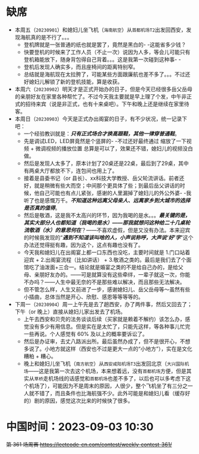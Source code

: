 
# 缺席

- 本周五（`20230901`）和媳妇儿坐飞机（`海南航空`）从`首都机场T2`出发回西安，发现海航真的是不行了。。。
  * 登机牌就是一张普通的纸也就是罢了，竟然是黑白的- -这能省多少钱？
  * 快要登机的时候来了工作人员（不止一次）说因为人多，等会儿可能只有登机箱能放下，随身背包得自己背着。。。这是我第一次碰到这种事- -
  * 登机后发现人确实多，而且座椅间的距离特别窄。
  * 总结就是海航现在太拉胯了，可能某些方面跟廉航也差不多了。。。不过还好媳妇儿解锁了新的登机技能，算是收获。
- 本周六（`20230902`）明天才是正式开始办的日子，但是今天已经很多岳父岳母的亲朋好友在家里各种帮忙了。不过今天我主要就是早上理了个发，中午非正式的招待来宾（说是非正式，也有十来桌吧）。下午和晚上还是继续在家里待客。
- 本周日（`20230903`）今天是正式办出阁宴的日子，有不少状况，统一记录下吧：
  * 一个经验教训就是：***只有正式场合才换高跟鞋，其他一律穿普通鞋***。
  * 先是调试LED，LED屏竟然是个竖屏的- -不过还好最终通过 缩放了一下视频 + 微调视频的播放位置 总算是可以了，效果还不错，媳妇儿的视频没白做。
  * 然后是发现人太多了，原本计划了20桌还是22桌，最后到了29桌，其中有两桌大厅都放不下，连包间也用上了。
  * 接着是县委书记（or 县长）、xx科技大学教授、岳父轮流讲话。前者还好，就是稍微有些大而空；中间那个更具体了些；到最后岳父讲话的时候，他自己可能也有点儿紧张，感谢的人里漏掉了媳妇儿的外公外婆- -我听了也是感慨万千。***不知道这种远离父母亲人、远离家乡到大城市的选择是否真的值得***。
  * 然后是敬酒，这是我不太高兴的环节，因为我喝的是水。。。***最关键的是，其实大部分人也都知道（我喝的是水）——那我就想问这种给二十几桌轮流敬酒（水）的意思何在***？——不喜欢虚假，但是又没有办法。本来迎宾的时候我发现的“***遇到不知道该叫啥的人，小声说称呼，大声说‘好’字***”这个办法还觉得挺有趣，因为这个，这点有趣也没有了。
  * 今天我和媳妇儿在出阁宴上都一口东西也没吃，主要时间就是 1.门口站着迎宾 + 2.出阁宴流程（比如讲话） + 3.敬酒之类的。最后是我们去了个面馆吃了油泼面+三合一。结论就是婚宴之类的不是给自己办的，是给父母、亲朋好友办的。——可是就算没有这些牵绊，一辈子就这一次，你能不办吗？——人生中最无奈的不是那些难以解决，而且那些无法解决。
  * 但不管怎么样，人生又前进了一步，感谢媳妇儿、岳父岳母等～虽然有些小插曲，总体当然是开心、欣慰、感恩等等等等的。
- 下周一（`20230904`）周一上午先是去了趟西安，办了两件事，然后又回去了；下午（or 晚上）直接从媳妇儿家出发去了机场。
  * 上午去西安和贝壳的法务谈谈后续（买家就是赖着不解约）该怎么办，感觉没有多少有用信息。但是实在是太忙了，只能先这样，等各种事儿忙完一些再说。个人感觉有 60% 及以上的概率要诉讼了。
  * 然后是办证审，去丈八路派出所。最后虽然办成了，但不是很开心，不想多说了。小地方就这样（西安也不过是更大一点的“小地方”），实在是文化糟粕 + 糟心。
  * 晚上和媳妇儿坐飞机（`南方航空`）从`西安咸阳机场T3`出发回北京（`大兴国际机场`——这是我第一次去这个机场，本来想着远，没有`首都机场`方便，但是其实从`草桥`走机场线的话感觉和`首都机场`也差不多了，以后也可以多考虑下这个机场了），可能因为不是周末的原因，人很少，整个飞机坐了有三分之一人就不错了，而且条件也比海航强不少。此外可能是和媳妇儿看（缓存好的）剧的原因，感觉这次比来的时候快了很多。

# 中国时间：2023-09-03 10:30

~~第 361 场周赛 https://leetcode-cn.com/contest/weekly-contest-361/~~
